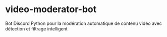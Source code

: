 # video-moderator-bot
Bot Discord Python pour la modération automatique de contenu vidéo avec détection et filtrage intelligent
